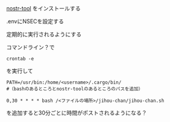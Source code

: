 [nostr-tool](https://github.com/0xtrr/nostr-tool)
をインストールする

.envにNSECを設定する

定期的に実行されるようにする

コマンドライン？で

```
crontab -e
```
を実行して
```
PATH=/usr/bin:/home/<username>/.cargo/bin/
#（bashのあるところとnostr-toolのあるところのパスを追加）

0,30 * * * * bash /<ファイルの場所>/jihou-chan/jihou-chan.sh
```

を追加すると30分ごとに時間がポストされるようになる？